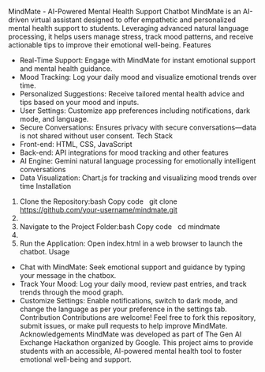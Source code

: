 MindMate - AI-Powered Mental Health Support Chatbot
MindMate is an AI-driven virtual assistant designed to offer empathetic and personalized mental health support to students. Leveraging advanced natural language processing, it helps users manage stress, track mood patterns, and receive actionable tips to improve their emotional well-being.
Features
* Real-Time Support: Engage with MindMate for instant emotional support and mental health guidance.
* Mood Tracking: Log your daily mood and visualize emotional trends over time.
* Personalized Suggestions: Receive tailored mental health advice and tips based on your mood and inputs.
* User Settings: Customize app preferences including notifications, dark mode, and language.
* Secure Conversations: Ensures privacy with secure conversations—data is not shared without user consent.
Tech Stack
* Front-end: HTML, CSS, JavaScript
* Back-end: API integrations for mood tracking and other features
* AI Engine: Gemini natural language processing for emotionally intelligent conversations
* Data Visualization: Chart.js for tracking and visualizing mood trends over time
Installation
1. Clone the Repository:bash Copy code   git clone https://github.com/your-username/mindmate.git
2.   
3. Navigate to the Project Folder:bash Copy code   cd mindmate
4.   
5. Run the Application: Open index.html in a web browser to launch the chatbot.
Usage
* Chat with MindMate: Seek emotional support and guidance by typing your message in the chatbox.
* Track Your Mood: Log your daily mood, review past entries, and track trends through the mood graph.
* Customize Settings: Enable notifications, switch to dark mode, and change the language as per your preference in the settings tab.
Contribution
Contributions are welcome! Feel free to fork this repository, submit issues, or make pull requests to help improve MindMate.
Acknowledgements
MindMate was developed as part of The Gen AI Exchange Hackathon organized by Google. This project aims to provide students with an accessible, AI-powered mental health tool to foster emotional well-being and support.
